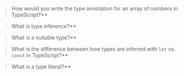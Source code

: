 > How would you write the type annotation for an array of numbers in TypeScript?**

> What is type inference?**

> What is a nullable type?**

> What is the difference between how types are inferred with `let` vs. `const` in TypeScript?**

> What is a type literal?**

